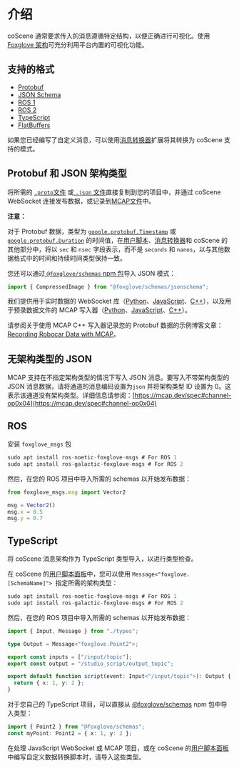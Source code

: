# 介绍

 coScene 通常要求传入的消息遵循特定结构，以便正确进行可视化。使用 [Foxglove 架构](https://github.com/foxglove/foxglove-sdk)可充分利用平台内置的可视化功能。

 ## 支持的格式

- [Protobuf](https://github.com/foxglove/foxglove-sdk/tree/main/schemas/proto/foxglove)
- [JSON Schema](https://github.com/foxglove/foxglove-sdk/tree/main/schemas/jsonschema)
- [ROS 1](https://github.com/foxglove/foxglove-sdk/tree/main/schemas/ros1)
- [ROS 2](https://github.com/foxglove/foxglove-sdk/tree/main/schemas/ros2)
- [TypeScript](https://github.com/foxglove/foxglove-sdk/tree/main/typescript/schemas/src/types)
- [FlatBuffers](https://github.com/foxglove/foxglove-sdk/tree/main/schemas/flatbuffer)

如果您已经编写了自定义消息，可以使用[消息转换器](/)扩展将其转换为 coScene 支持的模式。

## Protobuf 和 JSON 架构类型

将所需的 [`.proto`文件](https://github.com/foxglove/foxglove-sdk/tree/main/schemas/proto/foxglove) 或[ `.json` 文件](https://github.com/foxglove/foxglove-sdk/tree/main/schemas/jsonschema)直接复制到您的项目中，并通过 coScene WebSocket 连接发布数据，或记录到[MCAP文件](https://mcap.dev/)中。

**注意：** 

对于 Protobuf 数据，类型为 [`google.protobuf.Timestamp`](https://protobuf.dev/reference/protobuf/google.protobuf/#timestamp) 或 [`google.protobuf.Duration`](https://protobuf.dev/reference/protobuf/google.protobuf/#duration) 的时间值，在[用户脚本](/)、[消息转换器](/)和 coScene 的其他部分中，将以 `sec` 和 `nsec` 字段表示，而不是 `seconds` 和 `nanos`，以与其他数据格式中的时间和持续时间类型保持一致。

您还可以通过[ `@foxglove/schemas` npm 包](https://www.npmjs.com/package/@foxglove/schemas)导入 JSON 模式：
```typescript
import { CompressedImage } from "@foxglove/schemas/jsonschema";
```
我们提供用于实时数据的 WebSocket 库（[Python](https://github.com/foxglove/ws-protocol/tree/main/python)、[JavaScript](https://github.com/foxglove/ws-protocol/tree/main/typescript/ws-protocol-examples)、[C++](https://github.com/foxglove/ws-protocol/tree/main/cpp)），以及用于预录数据文件的 MCAP 写入器（[Python](https://github.com/foxglove/mcap/tree/main/python)、[JavaScript](https://github.com/foxglove/mcap/tree/main/typescript)、[C++](https://github.com/foxglove/mcap/tree/main/cpp)）。

请参阅关于使用 MCAP C++ 写入器记录您的 Protobuf 数据的示例博客文章：[Recording Robocar Data with MCAP](https://foxglove.dev/blog/recording-robocar-data-with-mcap)。

## 无架构类型的 JSON

MCAP 支持在不指定架构类型的情况下写入 JSON 消息。要写入不带架构类型的 JSON 消息数据，请将通道的消息编码设置为`json` 并将架构类型 ID 设置为 0。这表示该通道没有架构类型。详细信息请参阅：[https://mcap.dev/spec#channel-op0x04](https://mcap.dev/spec#channel-op0x04)

## ROS

安装 `foxglove_msgs` 包
```typescript
sudo apt install ros-noetic-foxglove-msgs # For ROS 1
sudo apt install ros-galactic-foxglove-msgs # For ROS 2
```
然后，在您的 ROS 项目中导入所需的 schemas 以开始发布数据：
```typescript
from foxglove_msgs.msg import Vector2

msg = Vector2()
msg.x = 0.5
msg.y = 0.7
```

## TypeScript

将 coScene 消息架构作为 TypeScript 类型导入，以进行类型检查。

在 coScene 的[用户脚本面板](/)中，您可以使用 `Message<"foxglove.[SchemaName]"> `指定所需的架构类型：
```typescript
sudo apt install ros-noetic-foxglove-msgs # For ROS 1
sudo apt install ros-galactic-foxglove-msgs # For ROS 2
```
然后，在您的 ROS 项目中导入所需的 schemas 以开始发布数据：
```typescript
import { Input, Message } from "./types";

type Output = Message<"foxglove.Point2">;

export const inputs = ["/input/topic"];
export const output = "/studio_script/output_topic";

export default function script(event: Input<"/input/topic">): Output {
  return { x: 1, y: 2 };
}
```

对于您自己的 TypeScript 项目，可以直接从 [@foxglove/schemas](https://www.npmjs.com/package/@foxglove/schemas) npm 包中导入类型：

```typescript
import { Point2 } from "@foxglove/schemas";
const myPoint: Point2 = { x: 1, y: 2 };
```

在处理 JavaScript WebSocket 或 MCAP 项目，或在 coScene 的[用户脚本面板](/)中编写自定义数据转换脚本时，请导入这些类型。